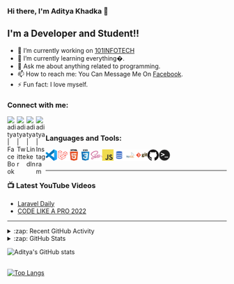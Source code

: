### Hi there, I'm Aditya Khadka 👋 


## I'm a Developer and Student!!


- 🔭 I’m currently working on  [101INFOTECH][101infotech]
- 🌱 I’m currently learning everything�.
- 💬 Ask me about anything related to programming.
- 📫 How to reach me: You Can Message  Me On [Facebook].
- ⚡ Fun fact: I love myself.

### Connect with me:

[<img align="left" alt="aditya | FaceBook" width="22px" src="https://cdn.jsdelivr.net/npm/simple-icons@v3/icons/facebook.svg" />][Facebook]
[<img align="left" alt="aditya | Twitter" width="22px" src="https://cdn.jsdelivr.net/npm/simple-icons@v3/icons/twitter.svg" />][twitter]
[<img align="left" alt="aditya | LinkedIn" width="22px" src="https://cdn.jsdelivr.net/npm/simple-icons@v3/icons/linkedin.svg" />][linkedin]
[<img align="left" alt="aditya | Instagram" width="22px" src="https://cdn.jsdelivr.net/npm/simple-icons@v3/icons/instagram.svg" />][instagram]

<br />


[101infotech]:https://101infotech.com.np/
[Facebook]: https://www.facebook.com/aditya.khadka.180/
[twitter]:https://twitter.com/77aditya7
[linkedin]:https://www.linkedin.com/in/aditya-khadka-1234bb180/
[instagram]:https://www.instagram.com/aditya_khdka/


### Languages and Tools:

<img align="left" alt="Visual Studio Code" width="26px" src="https://raw.githubusercontent.com/github/explore/80688e429a7d4ef2fca1e82350fe8e3517d3494d/topics/visual-studio-code/visual-studio-code.png" />
<img align="left" alt="laravel" width="26px" src="https://raw.githubusercontent.com/github/explore/80688e429a7d4ef2fca1e82350fe8e3517d3494d/topics/laravel/laravel.png" />
<img align="left" alt="HTML5" width="26px" src="https://raw.githubusercontent.com/github/explore/80688e429a7d4ef2fca1e82350fe8e3517d3494d/topics/html/html.png" />
<img align="left" alt="CSS3" width="26px" src="https://raw.githubusercontent.com/github/explore/80688e429a7d4ef2fca1e82350fe8e3517d3494d/topics/css/css.png" />
<img align="left" alt="Sass" width="26px" src="https://raw.githubusercontent.com/github/explore/80688e429a7d4ef2fca1e82350fe8e3517d3494d/topics/sass/sass.png" />
<img align="left" alt="JavaScript" width="26px" src="https://raw.githubusercontent.com/github/explore/80688e429a7d4ef2fca1e82350fe8e3517d3494d/topics/javascript/javascript.png" />
<img align="left" alt="SQL" width="26px" src="https://raw.githubusercontent.com/github/explore/80688e429a7d4ef2fca1e82350fe8e3517d3494d/topics/sql/sql.png" />
<img align="left" alt="MySQL" width="26px" src="https://raw.githubusercontent.com/github/explore/80688e429a7d4ef2fca1e82350fe8e3517d3494d/topics/mysql/mysql.png" />
<img align="left" alt="Git" width="26px" src="https://raw.githubusercontent.com/github/explore/80688e429a7d4ef2fca1e82350fe8e3517d3494d/topics/git/git.png" />
<img align="left" alt="GitHub" width="26px" src="https://raw.githubusercontent.com/github/explore/78df643247d429f6cc873026c0622819ad797942/topics/github/github.png" />
<img align="left" alt="Terminal" width="26px" src="https://raw.githubusercontent.com/github/explore/80688e429a7d4ef2fca1e82350fe8e3517d3494d/topics/terminal/terminal.png" />

<br />
<br />

---


### 📺 Latest YouTube Videos

<!-- YOUTUBE:START -->
- [Laravel Daily](https://www.youtube.com/channel/UCTuplgOBi6tJIlesIboymGA)
- [ CODE LIKE A PRO 2022](https://www.youtube.com/watch?v=ZigTkUispLw&list=PLdXLsjL7A9k0fZJjRni_DcocZp6hWZ6GB&ab_channel=LaravelDaily)
<!-- YOUTUBE:END -->

---
<details>
  <summary>:zap: Recent GitHub Activity</summary>
  
<!--START_SECTION:activity-->


</details>

<details>
  <summary>:zap: GitHub Stats</summary>

  <img align="left" alt="codeSTACKr's GitHub Stats" src="https://github-readme-stats.codestackr.vercel.app/api?username=7aditya7&show_icons=true&hide_border=true" />

</details>

![Aditya's GitHub stats](https://github-readme-stats.vercel.app/api?username=7aditya7&count_private=true&show_icons=true&theme=radical)
<br />
<br />

[![Top Langs](https://github-readme-stats.vercel.app/api/top-langs/?username=7aditya7&theme=radical&private=true)](https://github.com/7aditya7/github-readme-stats)
<br />

